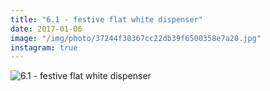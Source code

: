 ```yaml
---
title: "6.1 - festive flat white dispenser"
date: 2017-01-06
image: "/img/photo/37244f30367cc22db39f6500358e7a20.jpg"
instagram: true
---
```


![6.1 - festive flat white dispenser](/img/photo/37244f30367cc22db39f6500358e7a20.jpg)
